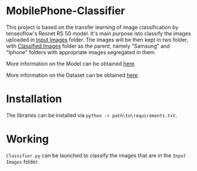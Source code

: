# MobilePhone-Classifier
  This project is based on the transfer learning of image classification by tenseoflow's Resnet RS 50 model. It's main purpose
  isto classify the images uploaded in [Input Images](Input%20Images) folder. The images will be then kept in two folder,
  with [Classified Images](Classified%20Images) folder as the parent, namely "Samsung" and "Iphone" folders with appropriate images
  segregated in them.
  
  More information on the Model can be obtained [here](Model/README.md).
  
  More information on the Dataset can be obtained [here](Model/Dataset/README.md).

# Installation
  The libraries can be installed via `python -r path\to\requirements.txt`.

# Working
  `Classifier.py` can be launched to classify the images that are in the `Input Images` folder.
